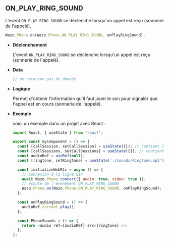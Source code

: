 ## ON_PLAY_RING_SOUND

L'event `ON_PLAY_RING_SOUND` se déclenche lorsqu'un appel est reçu (sonnerie de l'appelé).

```js
Wazo.Phone.on(Wazo.Phone.ON_PLAY_RING_SOUND, onPlayRingSound);
```

<div class="useless-tab-container">

- **Déclenchement**

  L'event `ON_PLAY_RING_SOUND` se déclenche lorsqu'un appel est reçu (sonnerie de l'appelé).

- **Data**

  ```js
  // ne retourne pas de donnée
  ```

- **Logique**

  Permet d'obtenir l'information qu'il faut jouer le son pour signaler que l'appel est en cours (sonnerie de l'appelé).

- **Exemple**

  voici un exemple dans un projet avec React :

  ```js
  import React, { useState } from "react";

  export const myComponent = () => {
    const [callSession, setCallSession] = useState({}); // contient l'appel actif
    const [callSessions, setCallSessions] = useState({}); // contient l'ensemble des appels (en cours et disponible)
    const audioRef = useRef(null);
    const [ringtone, setRingtone] = useState('./sounds/Ringtone.mp3');

    const initializeWebRtc = async () => {
      // connexion à la ligne SIP
      await Wazo.Phone.connect({ audio: true, video: true });
      // écoute de l'évènement ON_PLAY_RING_SOUND
      Wazo.Phone.on(Wazo.Phone.ON_PLAY_RING_SOUND, onPlayRingSound);
    };

    const onPlayRingSound = () => {
      audioRef.current.play();
    };

    const PhoneSounds = () => {
      return <audio ref={audioRef} src={ringtone} />;
    };
  };
  ```

</div>
